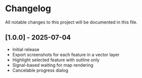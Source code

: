 # Changelog

All notable changes to this project will be documented in this file.

## [1.0.0] - 2025-07-04

- Initial release
- Export screenshots for each feature in a vector layer
- Highlight selected feature with outline only
- Signal-based waiting for map rendering
- Cancelable progress dialog
